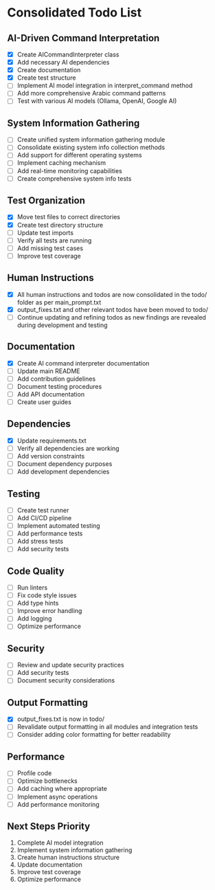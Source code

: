 # Consolidated Todo List

## AI-Driven Command Interpretation
- [x] Create AICommandInterpreter class
- [x] Add necessary AI dependencies
- [x] Create documentation
- [x] Create test structure
- [ ] Implement AI model integration in interpret_command method
- [ ] Add more comprehensive Arabic command patterns
- [ ] Test with various AI models (Ollama, OpenAI, Google AI)

## System Information Gathering
- [ ] Create unified system information gathering module
- [ ] Consolidate existing system info collection methods
- [ ] Add support for different operating systems
- [ ] Implement caching mechanism
- [ ] Add real-time monitoring capabilities
- [ ] Create comprehensive system info tests

## Test Organization
- [x] Move test files to correct directories
- [x] Create test directory structure
- [ ] Update test imports
- [ ] Verify all tests are running
- [ ] Add missing test cases
- [ ] Improve test coverage

## Human Instructions
- [x] All human instructions and todos are now consolidated in the todo/ folder as per main_prompt.txt
- [x] output_fixes.txt and other relevant todos have been moved to todo/
- [ ] Continue updating and refining todos as new findings are revealed during development and testing

## Documentation
- [x] Create AI command interpreter documentation
- [ ] Update main README
- [ ] Add contribution guidelines
- [ ] Document testing procedures
- [ ] Add API documentation
- [ ] Create user guides

## Dependencies
- [x] Update requirements.txt
- [ ] Verify all dependencies are working
- [ ] Add version constraints
- [ ] Document dependency purposes
- [ ] Add development dependencies

## Testing
- [ ] Create test runner
- [ ] Add CI/CD pipeline
- [ ] Implement automated testing
- [ ] Add performance tests
- [ ] Add stress tests
- [ ] Add security tests

## Code Quality
- [ ] Run linters
- [ ] Fix code style issues
- [ ] Add type hints
- [ ] Improve error handling
- [ ] Add logging
- [ ] Optimize performance

## Security
- [ ] Review and update security practices
- [ ] Add security tests
- [ ] Document security considerations

## Output Formatting
- [x] output_fixes.txt is now in todo/
- [ ] Revalidate output formatting in all modules and integration tests
- [ ] Consider adding color formatting for better readability

## Performance
- [ ] Profile code
- [ ] Optimize bottlenecks
- [ ] Add caching where appropriate
- [ ] Implement async operations
- [ ] Add performance monitoring

## Next Steps Priority
1. Complete AI model integration
2. Implement system information gathering
3. Create human instructions structure
4. Update documentation
5. Improve test coverage
6. Optimize performance 